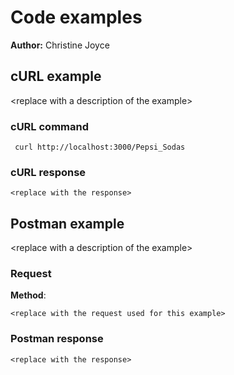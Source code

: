 # Code examples

**Author:** Christine Joyce

## cURL example

\<replace with a description of the example\>

### cURL command

```shell
 curl http://localhost:3000/Pepsi_Sodas
```

### cURL response

```shell
<replace with the response>
```

## Postman example

\<replace with a description of the example\>

### Request

**Method**:

```shell
<replace with the request used for this example>
```

### Postman response

```shell
<replace with the response>
```
